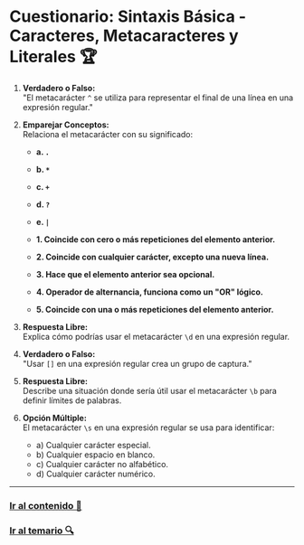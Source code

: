 # Cuestionario: Sintaxis Básica - Caracteres, Metacaracteres y Literales 🏆

1. **Verdadero o Falso:**  
   "El metacarácter `^` se utiliza para representar el final de una línea en una expresión regular."

2. **Emparejar Conceptos:**  
   Relaciona el metacarácter con su significado:
   - **a. `.`**  
   - **b. `*`**  
   - **c. `+`**  
   - **d. `?`**  
   - **e. `|`**  

   - **1. Coincide con cero o más repeticiones del elemento anterior.**  
   - **2. Coincide con cualquier carácter, excepto una nueva línea.**  
   - **3. Hace que el elemento anterior sea opcional.**  
   - **4. Operador de alternancia, funciona como un "OR" lógico.**  
   - **5. Coincide con una o más repeticiones del elemento anterior.**

3. **Respuesta Libre:**  
   Explica cómo podrías usar el metacarácter `\d` en una expresión regular.

4. **Verdadero o Falso:**  
   "Usar `[]` en una expresión regular crea un grupo de captura."

5. **Respuesta Libre:**  
   Describe una situación donde sería útil usar el metacarácter `\b` para definir límites de palabras.

6. **Opción Múltiple:**  
   El metacarácter `\s` en una expresión regular se usa para identificar:
   - a) Cualquier carácter especial.
   - b) Cualquier espacio en blanco.
   - c) Cualquier carácter no alfabético.
   - d) Cualquier carácter numérico.

---

### [Ir al contenido 📝](../../temario/01-introduccion/sintaxis_basica.md)

### [Ir al temario 🔍](../../readme.md)
